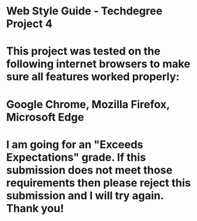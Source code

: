# Web Style Guide - Techdegree Project 4

# This project was tested on the following internet browsers to make sure all features worked properly:

# Google Chrome, Mozilla Firefox, Microsoft Edge

# I am going for an "Exceeds Expectations" grade. If this submission does not meet those requirements then please reject this submission and I will try again. Thank you!
